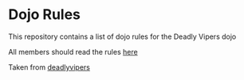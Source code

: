 Dojo Rules
==========

This repository contains a list of dojo rules for the Deadly Vipers dojo

All members should read the rules [here](https://github.com/Cmdv/dojo_rules/wiki/Rules)

Taken from [deadlyvipers](https://github.com/deadlyvipers)

